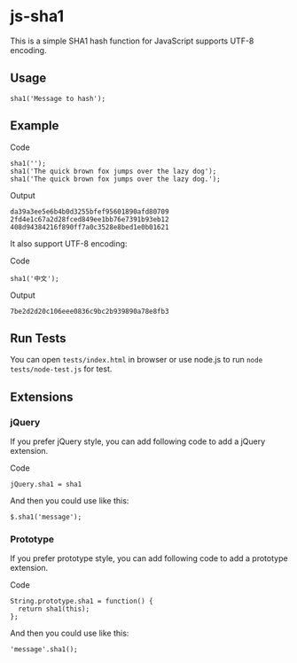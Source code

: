 # js-sha1
This is a simple SHA1 hash function for JavaScript supports UTF-8 encoding.

## Usage
    sha1('Message to hash');

## Example
Code

    sha1('');
    sha1('The quick brown fox jumps over the lazy dog');
    sha1('The quick brown fox jumps over the lazy dog.');
Output

    da39a3ee5e6b4b0d3255bfef95601890afd80709
    2fd4e1c67a2d28fced849ee1bb76e7391b93eb12
    408d94384216f890ff7a0c3528e8bed1e0b01621

It also support UTF-8 encoding:

Code

    sha1('中文');
Output

    7be2d2d20c106eee0836c9bc2b939890a78e8fb3

## Run Tests
You can open `tests/index.html` in browser or use node.js to run `node tests/node-test.js` for test.

## Extensions
### jQuery
If you prefer jQuery style, you can add following code to add a jQuery extension.

Code

    jQuery.sha1 = sha1
And then you could use like this:

    $.sha1('message');
### Prototype
If you prefer prototype style, you can add following code to add a prototype extension.

Code

    String.prototype.sha1 = function() {
      return sha1(this);
    };
And then you could use like this:

    'message'.sha1();
